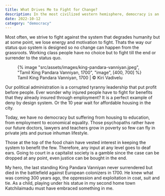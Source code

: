 ```yaml
---
title: What Drives Me to Fight for Change?
description: In the most civilized western hemisphere, democracy is an illusion but suffering is real
date: 2022-10-12
category: "democracy"
---
```


Most often, we strive to fight against the system that degrades humanity but at some point, we lose energy and motivation to fight. Thats the way our status quo system is designed so no change can happen from the grassroots. Working class people have no choice but to fight till the end or surrender to the status quo.

<!-- excerpt -->

<figure>
{% image "src/assets/images/king-pandara-vanniyan.jpeg", "Tamil King Pandara Vanniyan, 1700", "image", [400, 700] %}
<figcaption>Tamil King Pandara Vanniyan, 1700 | © Kiri Vadivelu</figcaption>
</figure>

Our political administration is a corrupted tyranny leadership that put profit before people. Ever wonder why injured people have to fight for benefits that they already insured through employment? It is a perfect example of deny by design system. Or the 10 year wait for affordable housing in the city.

Today, we have no democracy but suffering from housing to education, from employment to economical equality. Those psychopaths rather have our future doctors, lawyers and teachers grow in poverty so few can fly in private jets and pursue inhuman lifestyle.

Those at the top of the food chain have vested interest in keeping the system to benefit the few. Therefore, any input at any level goes to deaf ears. Going to court in a capitalist society is a gamble since the case can be dropped at any point, even justice can be bought in the end.

My hero, the last standing King Pandara Vanniyan never surrendered but died in the battlefield against European colonizers in 1700. He knew what was coming 300 years ago, the oppression and exploitation in coat, suit and tie. As a child, playing under his statue in my second home town Katchilaimadu must have embraced something in me.
